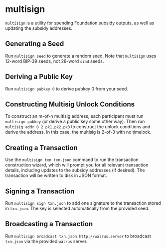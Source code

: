 # multisign

`multisign` is a utility for spending Foundation subsidy outputs, as well as
updating the subsidy addresses.

## Generating a Seed

Run `multisign seed` to generate a random seed. Note that `multisign` uses
12-word BIP-39 seeds, not 28-word `siad` seeds.

## Deriving a Public Key

Run `multisign pubkey 0` to derive pubkey 0 from your seed.

## Constructing Multisig Unlock Conditions

To construct an m-of-n multisig address, each participant must run `multisign pubkey`
(or derive a public key some other way). Then run `multisig addr 0 2 pk1,pk2,pk3` to
construct the unlock conditions and derive the address. In this case, the multisig is
2-of-3 with no timelock.

## Creating a Transaction

Use the `multisign txn txn.json` command to run the transaction construction
wizard, which will prompt you for all relevant transaction details, including
updates to the subsidy addresses (if desired). The transaction will be written
to disk in JSON format.

## Signing a Transaction

Run `multisign sign txn.json` to add one signature to the transaction stored in
`txn.json`. The key is selected automatically from the provided seed.

## Broadcasting a Transaction

Run `multisign broadcast txn.json http://walrus.server` to broadcast `txn.json`
via the provided `walrus` server.
